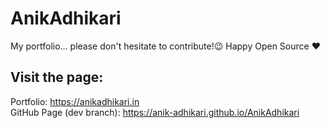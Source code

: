 # AnikAdhikari

My portfolio... please don't hesitate to contribute!😉 Happy Open Source ❤️

## Visit the page:

Portfolio: https://anikadhikari.in
<br/>
GitHub Page (dev branch): https://anik-adhikari.github.io/AnikAdhikari
